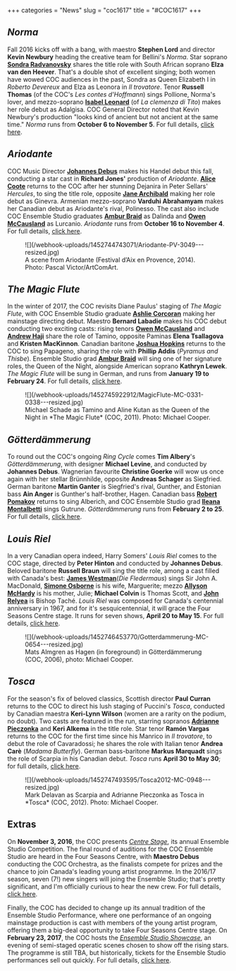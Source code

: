 +++
categories = "News"
slug = "coc1617"
title = "#COC1617"
+++

## *Norma*

Fall 2016 kicks off with a bang, with maestro **Stephen Lord** and director **Kevin Newbury** heading the creative team for Bellini's *Norma*. Star soprano [**Sondra Radvanovsky**](/scene/people/sondra-radvanovsky/) shares the title role with South African soprano **Elza van den Heever**. That's a double shot of excellent singing; both women have wowed COC audiences in the past, Sondra as Queen Elizabeth I in *Roberto Devereux* and Elza as Leonora in *Il trovatore*. Tenor **Russell Thomas** (of the COC's *Les contes d'Hoffmann*) sings Pollione, Norma's lover, and mezzo-soprano [**Isabel Leonard**](/scene/people/isabel-leonard/) (of *La clemenza di Tito*) makes her role debut as Adalgisa. COC General Director noted that Kevin Newbury's production "looks kind of ancient but not ancient at the same time." *Norma* runs from **October 6 to November 5**. For full details, [click here](http://www.coc.ca/PerformancesAndTickets/1617Season/Norma.aspx).

## *Ariodante*

COC Music Director [**Johannes Debus**](/scene/people/johannes-debus/) makes his Handel debut this fall, conducting a star cast in **Richard Jones'** production of *Ariodante*. [**Alice Coote**](/talking-with-singers-alice-coote/) returns to the COC after her stunning Dejanira in Peter Sellars' *Hercules*, to sing the title role, opposite [**Jane Archibald**](/scene/people/jane-archibald/) making her role debut as Ginevra. Armenian mezzo-soprano **Varduhi Abrahamyam** makes her Canadian debut as Ariodante's rival, Polinesso. The cast also include COC Ensemble Studio graduates [**Ambur Braid**](/talking-with-singers-ambur-braid) as Dalinda and [**Owen McCausland**](/scene/people/owen-mccausland/) as Lurcanio. *Ariodante* runs from **October 16 to November 4**. For full details, [click here](http://www.coc.ca/PerformancesAndTickets/1617Season/Ariodante.aspx).

<figure data-type="image">![](/webhook-uploads/1452744743071/Ariodante-PV-3049---resized.jpg)
<figcaption>A scene from Ariodante (Festival d’Aix en Provence, 2014). Photo: Pascal Victor/ArtComArt.
</figcaption></figure>

## *The Magic Flute*

In the winter of 2017, the COC revisits Diane Paulus' staging of *The Magic Flute*, with COC Ensemble Studio graduate [**Ashlie Corcoran**](/scene/people/ashlie-corcoran/) making her mainstage directing debut. Maestro **Bernard Labadie** makes his COC debut conducting two exciting casts: rising tenors [**Owen McCausland**](/scene/people/owen-mccausland/) and [**Andrew Haji**](/scene/people/andrew-haji/) share the role of Tamino, opposite Paminas **Elena Tsallagova** and **Kristen MacKinnon**. Canadian baritone [**Joshua Hopkins**](/talking-figaro-with-joshua-hopkins/) returns to the COC to sing Papageno, sharing the role with **Phillip Addis** (*Pyramus and Thisbe*). Ensemble Studio grad [**Ambur Braid**](/talking-with-singers-ambur-braid/) will sing one of her signature roles, the Queen of the Night, alongside American soprano **Kathryn Lewek**. *The Magic Flute* will be sung in German, and runs from **January 19 to February 24**. For full details, [click here](http://www.coc.ca/PerformancesAndTickets/1617Season/MagicFlute.aspx).

<figure data-type="image">
![](/webhook-uploads/1452745922912/MagicFlute-MC-0331-0338---resized.jpg)
<figcaption>Michael Schade as Tamino and Aline Kutan as the Queen of the Night in *The Magic Flute* (COC, 2011). Photo: Michael Cooper.</figcaption></figure>

## *Götterdämmerung*

To round out the COC's ongoing *Ring Cycle* comes **Tim Albery**'s *Götterdämmerung*, with designer **Michael Levine**, and conducted by **Johannes Debus**. Wagnerian favourite **Christine Goerke** will wow us once again with her stellar Brünnhilde, opposite **Andreas Schager** as Siegfried. German baritone **Martin Ganter** is Siegfried's rival, Gunther, and Estonian bass **Ain Anger** is Gunther's half-brother, Hagen. Canadian bass [**Robert Pomakov**](/talking-with-singers-robert-pomakov) returns to sing Alberich, and COC Ensemble Studio grad [**Ileana Montalbetti**](/scene/people/ileana-montalbetti/) sings Gutrune. *Götterdämmerung* runs from **February 2 to 25**. For full details, [click here](http://www.coc.ca/PerformancesAndTickets/1617Season/Gotterdammerung.aspx).

## *Louis Riel*

In a very Canadian opera indeed, Harry Somers' *Louis Riel* comes to the COC stage, directed by **Peter Hinton** and conducted by **Johannes Debus**. Beloved baritone **Russell Braun** will sing the title role, among a cast filled with Canada's best: [**James Westman**](/scene/people/james-westman/)(*Die Fledermaus*) sings Sir John A. MacDonald, [**Simone Osborne**](/talking-with-singers-simonse-osborne/) is his wife, Marguerite; mezzo [**Allyson McHardy**](/scene/people/allyson-mchardy/) is his mother, Julie; **Michael Colvin** is Thomas Scott, and [**John Relyea**](/scene/people/john-relyea/) is Bishop Taché. *Louis Riel* was composed for Canada's centennial anniversary in 1967, and for it's sesquicentennial, it will grace the Four Seasons Centre stage. It runs for seven shows, **April 20 to May 15**. For full details, [click here](http://www.coc.ca/PerformancesAndTickets/1617Season/LouisRiel.aspx).

<figure data-type="image">
![](/webhook-uploads/1452746453770/Gotterdammerung-MC-0654---resized.jpg)
<figcaption>Mats Almgren as Hagen (in foreground) in Götterdämmerung (COC, 2006), photo: Michael Cooper.</figcaption>
</figure>

## *Tosca*

For the season's fix of beloved classics, Scottish director **Paul Curran** returns to the COC to direct his lush staging of Puccini's *Tosca*, conducted by Canadian maestra **Keri-Lynn Wilson** (women are a rarity on the podium, no doubt). Two casts are featured in the run, starring sopranos [**Adrianne Pieczonka**](/scene/people/adrianne-pieczonka/) and **Keri Alkema** in the title role. Star tenor **Ramón Vargas** returns to the COC for the first time since his Manrico in *Il trovatore*, to debut the role of Cavaradossi; he shares the role with Italian tenor **Andrea Carè** (*Madama Butterfly*). German bass-baritone **Markus Marquadt** sings the role of Scarpia in his Canadian debut. *Tosca* runs **April 30 to May 30**; for full details, [click here](http://www.coc.ca/PerformancesAndTickets/1617Season/Tosca.aspx). 

<figure data-type="image">
![](/webhook-uploads/1452747493595/Tosca2012-MC-0948---resized.jpg)<figcaption>Mark Delavan as Scarpia and Adrianne Pieczonka as Tosca in *Tosca* (COC, 2012). Photo: Michael Cooper.</figcaption>
</figure>

## Extras

On **November 3, 2016**, the COC presents [*Centre Stage*](http://coccentrestage.ca/), its annual Ensemble Studio Competition. The final round of auditions for the COC Ensemble Studio are heard in the Four Seasons Centre, with **Maestro Debus** conducting the COC Orchestra, as the finalists compete for prizes and the chance to join Canada's leading young artist programme. In the 2016/17 season, seven (7!) new singers will joing the Ensemble Studio; that's pretty significant, and I'm officially curious to hear the new crew. For full details, [click here](http://coccentrestage.ca/).

Finally, the COC has decided to change up its annual tradition of the Ensemble Studio Performance, where one performance of an ongoing mainstage production is cast with members of the young artist program, offering them a big-deal opportunity to take Four Seasons Centre stage. On **February 23, 2017**, the COC hosts the [*Ensemble Studio Showcase*](http://www.coc.ca/PerformancesAndTickets/1617Season/EnsembleShowcase.aspx), an evening of semi-staged operatic scenes chosen to show off the rising stars. The programme is still TBA, but historically, tickets for the Ensemble Studio performances sell out quickly. For full details, [click here](http://www.coc.ca/PerformancesAndTickets/1617Season/EnsembleShowcase.aspx).


